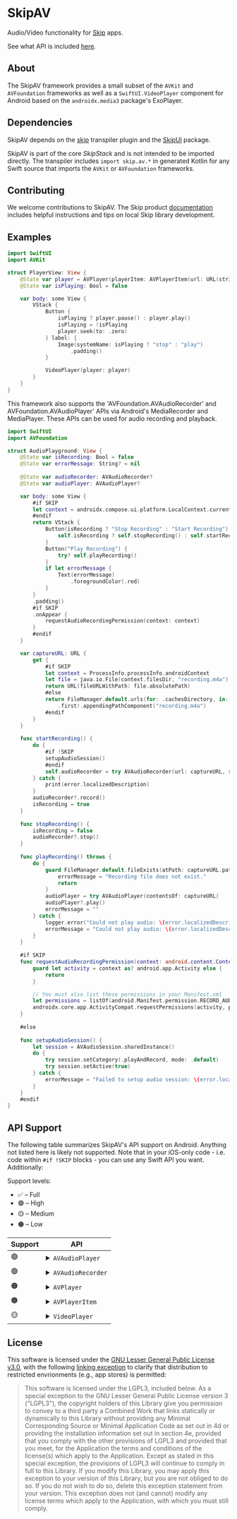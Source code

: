 # SkipAV

Audio/Video functionality for [Skip](https://skip.tools) apps.

See what API is included [here](#api-support).

## About 

The SkipAV framework provides a small subset of the `AVKit` and `AVFoundation` frameworks
as well as a `SwiftUI.VideoPlayer` component for
Android based on the `androidx.media3` package's ExoPlayer.

## Dependencies

SkipAV depends on the [skip](https://source.skip.tools/skip) transpiler plugin and the [SkipUI](https://source.skip.tools/skip-ui) package.

SkipAV is part of the core *SkipStack* and is not intended to be imported directly. The transpiler includes `import skip.av.*` in generated Kotlin for any Swift source that imports the `AVKit` or `AVFoundation` frameworks.

## Contributing

We welcome contributions to SkipAV. The Skip product [documentation](https://skip.tools/docs/contributing/) includes helpful instructions and tips on local Skip library development.

## Examples

```swift
import SwiftUI
import AVKit

struct PlayerView: View {
    @State var player = AVPlayer(playerItem: AVPlayerItem(url: URL(string: "https://skip.tools/assets/introduction.mov")!))
    @State var isPlaying: Bool = false

    var body: some View {
        VStack {
            Button {
                isPlaying ? player.pause() : player.play()
                isPlaying = !isPlaying
                player.seek(to: .zero)
            } label: {
                Image(systemName: isPlaying ? "stop" : "play")
                    .padding()
            }

            VideoPlayer(player: player)
        }
    }
}
```

This framework also supports the 'AVFoundation.AVAudioRecorder' and 
AVFoundation.AVAudioPlayer' APIs via Android's MediaRecorder and MediaPlayer. 
These APIs can be used for audio recording and playback.

```swift
import SwiftUI
import AVFoundation

struct AudioPlayground: View {
    @State var isRecording: Bool = false
    @State var errorMessage: String? = nil
    
    @State var audioRecorder: AVAudioRecorder?
    @State var audioPlayer: AVAudioPlayer?

    var body: some View {
        #if SKIP
        let context = androidx.compose.ui.platform.LocalContext.current
        #endif
        return VStack {
            Button(isRecording ? "Stop Recording" : "Start Recording") {
                self.isRecording ? self.stopRecording() : self.startRecording()
            }
            Button("Play Recording") {
                try? self.playRecording()
            }
            if let errorMessage {
                Text(errorMessage)
                    .foregroundColor(.red)
            }
        }
        .padding()
        #if SKIP
        .onAppear {
            requestAudioRecordingPermission(context: context)
        }
        #endif
    }

    var captureURL: URL {
        get {
            #if SKIP
            let context = ProcessInfo.processInfo.androidContext
            let file = java.io.File(context.filesDir, "recording.m4a")
            return URL(fileURLWithPath: file.absolutePath)
            #else
            return FileManager.default.urls(for: .cachesDirectory, in: .userDomainMask)
                .first!.appendingPathComponent("recording.m4a")
            #endif
        }
    }
    
    func startRecording() {
        do {
            #if !SKIP
            setupAudioSession()
            #endif
            self.audioRecorder = try AVAudioRecorder(url: captureURL, settings: [AVFormatIDKey: Int(kAudioFormatMPEG4AAC), AVSampleRateKey: 12000, AVNumberOfChannelsKey: 1, AVEncoderAudioQualityKey: AVAudioQuality.high.rawValue])
        } catch {
            print(error.localizedDescription)
        }
        audioRecorder?.record()
        isRecording = true
    }
    
    func stopRecording() {
        isRecording = false
        audioRecorder?.stop()
    }
    
    func playRecording() throws {
        do {
            guard FileManager.default.fileExists(atPath: captureURL.path) else {
                errorMessage = "Recording file does not exist."
                return
            }
            audioPlayer = try AVAudioPlayer(contentsOf: captureURL)
            audioPlayer?.play()
            errorMessage = ""
        } catch {
            logger.error("Could not play audio: \(error.localizedDescription)")
            errorMessage = "Could not play audio: \(error.localizedDescription)"
        }
    }
    
    #if SKIP
    func requestAudioRecordingPermission(context: android.content.Context) {
        guard let activity = context as? android.app.Activity else {
            return
        }

        // You must also list these permissions in your Manifest.xml
        let permissions = listOf(android.Manifest.permission.RECORD_AUDIO, android.Manifest.permission.READ_EXTERNAL_STORAGE, android.Manifest.permission.WRITE_EXTERNAL_STORAGE)
        androidx.core.app.ActivityCompat.requestPermissions(activity, permissions.toTypedArray(), 1)
    }
    
    #else
    
    func setupAudioSession() {
        let session = AVAudioSession.sharedInstance()
        do {
            try session.setCategory(.playAndRecord, mode: .default)
            try session.setActive(true)
        } catch {
            errorMessage = "Failed to setup audio session: \(error.localizedDescription)"
        }
    }
    #endif
}
```
 
## API Support

The following table summarizes SkipAV's API support on Android. Anything not listed here is likely not supported. Note that in your iOS-only code - i.e. code within `#if !SKIP` blocks - you can use any Swift API you want. Additionally:

Support levels:

  - ✅ – Full
  - 🟢 – High
  - 🟡 – Medium 
  - 🟠 – Low
  
<table>
  <thead><th>Support</th><th>API</th></thead>
  <tbody>
    <tr>
      <td>🟢</td>
      <td>
          <details>
              <summary><code>AVAudioPlayer</code></summary>
              <ul>
                  <li><code>init(contentsOf url: URL) throws</code></li>
                  <li><code>init(data: Data) throws</code></li>
                  <li><code>func prepareToPlay() -> Bool</code></li>
                  <li><code>func play()</code></li>
                  <li><code>func pause()</code></li>
                  <li><code>func stop()</code></li>
                  <li><code>var isPlaying: Bool</code></li>
                  <li><code>var duration: TimeInterval</code></li>
                  <li><code>var numberOfLoops: Int</code></li>
                  <li><code>var volume: Double</code></li>
                  <li><code>var rate: Double</code></li>
                  <li><code>var currentTime: TimeInterval</code></li>
                  <li><code>var url: URL?</code></li>
                  <li><code>var data: Data?</code></li>
              </ul>
          </details> 
      </td>
    </tr>
    <tr>
      <td>🟢</td>
      <td>
          <details>
              <summary><code>AVAudioRecorder</code></summary>
              <ul>
                  <li><code>init(url: URL, settings: [String: Any]) throws</code></li>
                  <li><code>func prepareToRecord() -> Bool</code></li>
                  <li><code>func record()</code></li>
                  <li><code>func pause()</code></li>
                  <li><code>func stop()</code></li>
                  <li><code>func deleteRecording() -> Bool</code></li>
                  <li><code>var isRecording: Bool</code></li>
                  <li><code>var url: URL</code></li>
                  <li><code>var settings: [String: Any]</code></li>
                  <li><code>var currentTime: TimeInterval</code></li>
                  <li><code>func peakPower(forChannel channelNumber: Int) -> Float</code></li>
                  <li><code>func averagePower(forChannel channelNumber: Int) -> Double</code></li>
              </ul>
          </details> 
      </td>
    </tr>
    <tr>
      <td>🟠</td>
      <td>
          <details>
              <summary><code>AVPlayer</code></summary>
              <ul>
                  <li><code>init()</code></li>
                  <li><code>init(playerItem: AVPlayerItem?)</code></li>
                  <li><code>init(url: URL)</code></li>
                  <li><code>func play()</code></li>
                  <li><code>func pause()</code></li>
                  <li><code>func seek(to time: CMTime)</code></li>
              </ul>
          </details> 
      </td>
    </tr>
   <tr>
      <td>🟠</td>
      <td>
          <details>
              <summary><code>AVPlayerItem</code></summary>
              <ul>
                  <li><code>init(url: URL)</code></li>
              </ul>
          </details> 
      </td>
    </tr>
   <tr>
      <td>🟡</td>
      <td>
          <details>
              <summary><code>VideoPlayer</code></summary>
              <ul>
                  <li><code>init(player: AVPlayer?)</code></li>
              </ul>
          </details> 
      </td>
    </tr>
  </tbody>
</table>

## License

This software is licensed under the
[GNU Lesser General Public License v3.0](https://spdx.org/licenses/LGPL-3.0-only.html),
with the following
[linking exception](https://spdx.org/licenses/LGPL-3.0-linking-exception.html)
to clarify that distribution to restricted envrionments (e.g., app stores)
is permitted:

> This software is licensed under the LGPL3, included below.
> As a special exception to the GNU Lesser General Public License version 3
> ("LGPL3"), the copyright holders of this Library give you permission to
> convey to a third party a Combined Work that links statically or dynamically
> to this Library without providing any Minimal Corresponding Source or
> Minimal Application Code as set out in 4d or providing the installation
> information set out in section 4e, provided that you comply with the other
> provisions of LGPL3 and provided that you meet, for the Application the
> terms and conditions of the license(s) which apply to the Application.
> Except as stated in this special exception, the provisions of LGPL3 will
> continue to comply in full to this Library. If you modify this Library, you
> may apply this exception to your version of this Library, but you are not
> obliged to do so. If you do not wish to do so, delete this exception
> statement from your version. This exception does not (and cannot) modify any
> license terms which apply to the Application, with which you must still
> comply.


